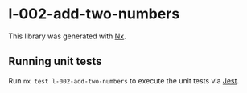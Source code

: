 # l-002-add-two-numbers

This library was generated with [Nx](https://nx.dev).

## Running unit tests

Run `nx test l-002-add-two-numbers` to execute the unit tests via [Jest](https://jestjs.io).
